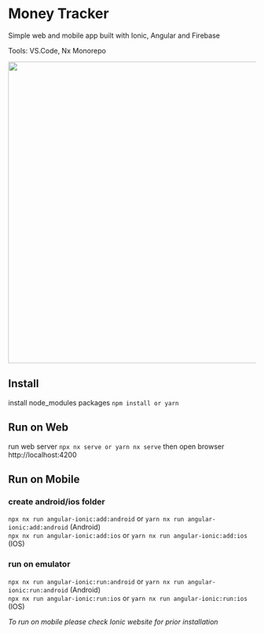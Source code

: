 # Money Tracker

Simple web and mobile app built with Ionic, Angular and Firebase

Tools: VS.Code, Nx Monorepo

<p style="text-align: center;"><img src="https://raw.githubusercontent.com/madipta/money-tracker/main/ss/money-tracker.png" width="614"></p>

## Install

install node_modules packages
`npm install or yarn`   

## Run on Web

run web server `npx nx serve or yarn nx serve` then open browser http://localhost:4200   

## Run on Mobile

### create android/ios folder
`npx nx run angular-ionic:add:android` or `yarn nx run angular-ionic:add:android` (Android)   
`npx nx run angular-ionic:add:ios` or `yarn nx run angular-ionic:add:ios` (IOS)   

### run on emulator
`npx nx run angular-ionic:run:android` or `yarn nx run angular-ionic:run:android` (Android)   
`npx nx run angular-ionic:run:ios` or `yarn nx run angular-ionic:run:ios` (IOS)   

<p><i>To run on mobile please check Ionic website for prior installation</i></p>
